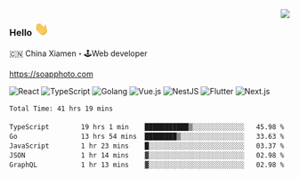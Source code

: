 <img align="right" src="https://github-readme-stats.vercel.app/api?username=yiiu&show_icons=false&bg_color=30,e96443,904e95&title_color=fff&text_color=fff" />

### Hello <img src="https://raw.githubusercontent.com/ABSphreak/ABSphreak/master/gifs/Hi.gif" width="26px" />
 
🇨🇳 China Xiamen・🕹Web developer

https://soapphoto.com

<p align="left"><img src="https://cdn.svgporn.com/logos/react.svg" alt="React" width="32" height="32"/> <img src="https://cdn.svgporn.com/logos/typescript-icon.svg" alt="TypeScript" width="32" height="32"/> <img src="https://cdn.svgporn.com/logos/gopher.svg" alt="Golang" width="32" height="32"/> <img src="https://cdn.svgporn.com/logos/vue.svg" alt="Vue.js" width="32" height="32"/> <img src="https://cdn.svgporn.com/logos/nestjs.svg" alt="NestJS" width="32" height="32"/> <img src="https://cdn.svgporn.com/logos/flutter.svg" alt="Flutter" width="32" height="32"/> <img src="https://cdn.svgporn.com/logos/nextjs-icon.svg" alt="Next.js" width="32" height="32"/></p>


<!--START_SECTION:waka-->

```txt
Total Time: 41 hrs 19 mins

TypeScript        19 hrs 1 min    ███████████▒░░░░░░░░░░░░░   45.98 %
Go                13 hrs 54 mins  ████████▒░░░░░░░░░░░░░░░░   33.63 %
JavaScript        1 hr 23 mins    █░░░░░░░░░░░░░░░░░░░░░░░░   03.37 %
JSON              1 hr 14 mins    ▓░░░░░░░░░░░░░░░░░░░░░░░░   02.98 %
GraphQL           1 hr 13 mins    ▓░░░░░░░░░░░░░░░░░░░░░░░░   02.98 %
```

<!--END_SECTION:waka-->
